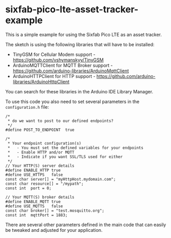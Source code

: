 # sixfab-pico-lte-asset-tracker-example
This is a simple example for using the Sixfab Pico LTE as an asset tracker.

The sketch is using the following libraries that will have to be installed:

- TinyGSM for Cellular Modem support - https://github.com/vshymanskyy/TinyGSM
- ArduinoMQTTClient for MQTT Broker support - https://github.com/arduino-libraries/ArduinoMqttClient
- ArduinoHTTPClient for HTTP support - https://github.com/arduino-libraries/ArduinoHttpClient

You can search for these libraries in the Arduino IDE Library Manager.

To use this code you also need to set several parameters in the ```configuration.h``` file:

```
/*
 * do we want to post to our defined endpoints?
 */
#define POST_TO_ENDPOINT  true

/*
 * Your endpoint configuration(s)
 *   - You must set the defined variables for your endpoints
 *   - Enable HTTP and/or MQTT
 *   - Indicate if you want SSL/TLS used for either
 */
// Your HTTP(S) server details
#define ENABLE_HTTP true
#define USE_HTTPS   false
const char server[] = "myHttpHost.mydomain.com";
const char resource[] = "/mypath";
const int  port = 0;

// Your MQTT(S) broker details
#define ENABLE_MQTT true
#define USE_MQTTS   false
const char broker[] = "test.mosquitto.org";
const int  mqttPort = 1883;

```
There are several other parameters defined in the main code that can easily be tweaked and adjusted for your application.
